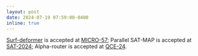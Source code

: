 ```yaml
---
layout: post
date: 2024-07-19 07:59:00-0400
inline: true
---
```


[Surf-deformer](https://arxiv.org/pdf/2405.06941) is accepted at [MICRO-57](https://microarch.org/micro57/); Parallel SAT-MAP is accepted at [SAT-2024](https://satisfiability.org/SAT24/); Alpha-router is accepted at [QCE-24](https://qce.quantum.ieee.org/2024/).
